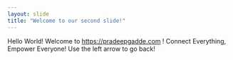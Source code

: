 ```yaml
---
layout: slide
title: "Welcome to our second slide!"
---
```

Hello World! Welcome to https://pradeepgadde.com ! Connect Everything, Empower Everyone!
Use the left arrow to go back!
